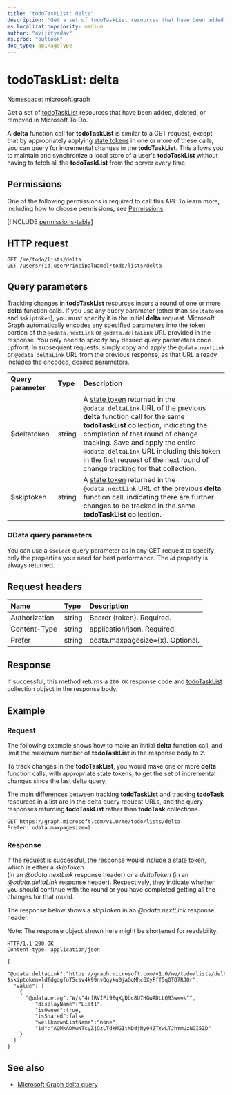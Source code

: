 ```yaml
---
title: "todoTaskList: delta"
description: "Get a set of todoTaskList resources that have been added, deleted, or removed in Microsoft To Do."
ms.localizationpriority: medium
author: "avijityadav"
ms.prod: "outlook"
doc_type: apiPageType
---
```


# todoTaskList: delta

Namespace: microsoft.graph

Get a set of [todoTaskList](../resources/todotasklist.md) resources that have been added, deleted, or removed in Microsoft To Do.

A **delta** function call for **todoTaskList** is similar to a GET request, except that by appropriately applying [state tokens](/graph/delta-query-overview) in one or more of these calls, 
you can query for incremental changes in the **todoTaskList**. This allows you to maintain and synchronize a local store of a user's **todoTaskList** without having to fetch all the **todoTaskList** from the server every time.

## Permissions
One of the following permissions is required to call this API. To learn more, including how to choose permissions, see [Permissions](/graph/permissions-reference).


<!-- { "blockType": "permissions", "name": "todotasklist_delta" } -->
[!INCLUDE [permissions-table](../includes/permissions/todotasklist-delta-permissions.md)]

## HTTP request
<!-- { "blockType": "ignored" } -->
```http
GET /me/todo/lists/delta
GET /users/{id|userPrincipalName}/todo/lists/delta
```

## Query parameters

Tracking changes in **todoTaskList** resources incurs a round of one or more **delta** function calls. If you use any query parameter 
(other than `$deltatoken` and `$skiptoken`), you must specify 
it in the initial **delta** request. Microsoft Graph automatically encodes any specified parameters 
into the token portion of the `@odata.nextLink` or `@odata.deltaLink` URL provided in the response. 
You only need to specify any desired query parameters once upfront. 
In subsequent requests, simply copy and apply the `@odata.nextLink` or `@odata.deltaLink` URL from the previous response, as that URL already 
includes the encoded, desired parameters.

| Query parameter	   | Type	|Description|
|:---------------|:--------|:----------|
| $deltatoken | string | A [state token](/graph/delta-query-overview) returned in the `@odata.deltaLink` URL of the previous **delta** function call for the same **todoTaskList** collection, indicating the completion of that round of change tracking. Save and apply the entire `@odata.deltaLink` URL including this token in the first request of the next round of change tracking for that collection.|
| $skiptoken | string | A [state token](/graph/delta-query-overview) returned in the `@odata.nextLink` URL of the previous **delta** function call, indicating there are further changes to be tracked in the same **todoTaskList** collection. |

### OData query parameters

You can use a `$select` query parameter as in any GET request to specify only the properties your need for best performance. The 
_id_ property is always returned. 

## Request headers
| Name       | Type | Description |
|:---------------|:----------|:----------|
| Authorization  | string  | Bearer {token}. Required. |
| Content-Type  | string  | application/json. Required. |
| Prefer | string  | odata.maxpagesize={x}. Optional. |

## Response

If successful, this method returns a `200 OK` response code and [todoTaskList](../resources/todotasklist.md) collection object in the response body.

## Example
### Request
The following example shows how to make an initial **delta** function call, and limit the maximum number of **todoTaskList** in the response body to 2.

To track changes in the **todoTaskList**, you would make one or more **delta** function calls, with appropriate state tokens, to get the set of incremental changes since the last delta query. 

The main differences between tracking **todoTaskList** and tracking **todoTask** resources in a list are in the delta query request URLs, and the query responses returning **todoTaskList** rather than **todoTask** collections.

<!-- { "blockType": "ignored" } -->
``` http
GET https://graph.microsoft.com/v1.0/me/todo/lists/delta
Prefer: odata.maxpagesize=2
```
### Response

If the request is successful, the response would include a state token, which is either a _skipToken_  
(in an _@odata.nextLink_ response header) or a _deltaToken_ (in an _@odata.deltaLink_ response header). 
Respectively, they indicate whether you should continue with the round or you have completed 
getting all the changes for that round.

The response below shows a _skipToken_ in an _@odata.nextLink_ response header.

Note: The response object shown here might be shortened for readability.

```http
HTTP/1.1 200 OK
Content-type: application/json

{
  "@odata.deltaLink":"https://graph.microsoft.com/v1.0/me/todo/lists/delta?$skiptoken=ldfdgdgfoT5csv4k99nvQqyku0jaGqMhc6XyFff5qQTQ7RJOr",
  "value": [
    {
      "@odata.etag":"W/\"4rfRVIPi9EqXgDbc8U7HGwADLLQ93w==\"",
         "displayName":"List1",
         "isOwner":true,
         "isShared":false,
         "wellknownListName":"none",
         "id":"AQMkADMwNTcyZjQzLTdkMGItNDdjMy04ZTYwLTJhYmUzNGI5ZD"
    }
  ]
}
```

## See also

- [Microsoft Graph delta query](/graph/delta-query-overview)

